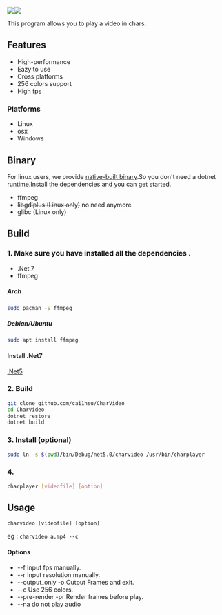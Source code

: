 ![](https://github.com/Cai1Hsu/CharVideo/workflows/CodeQL/badge.svg)![](https://github.com/Cai1Hsu/CharVideo/workflows/.NET/badge.svg)


This program allows you to play a video in chars.

## Features
   - High-performance
   - Eazy to use
   - Cross platforms
   - 256 colors support
   - High fps

### Platforms
   - Linux
   - osx
   - Windows

## Binary
   For linux users, we provide [native-built binary](https://github.com/Cai1Hsu/CharVideo/releases/tag/v3.1).So you don't need a dotnet runtime.Install the dependencies and you can get started.
   - ffmpeg
   - ~~libgdiplus (Linux only)~~ no need anymore
   - glibc (Linux only)

## Build

### 1. Make sure you have installed all the dependencies .

   - .Net 7
   - ffmpeg
   
   ##### Arch

   ```bash
sudo pacman -S ffmpeg
   ```

   ##### Debian/Ubuntu

   ```bash
sudo apt install ffmpeg
   ```
   
   #### Install .Net7
   [.Net5](https://dotnet.microsoft.com/download/dotnet/7.0)
   
### 2. Build

   ```bash
git clone github.com/cai1hsu/CharVideo
cd CharVideo
dotnet restore
dotnet build
   ```

### 3.  Install (optional) 

```bash
sudo ln -s $(pwd)/bin/Debug/net5.0/charvideo /usr/bin/charplayer
```

### 4.

```bash
charplayer [videofile] [option]
```


## Usage
   `charvideo [videofile] [option]`
   
   eg : `charvideo a.mp4 --c`
   
#### Options
   - --f Input fps manually.
   - --r Input resolution manually.
   - --output_only -o Output Frames and exit.
   - --c Use 256 colors.
   - --pre-render -pr Render frames before play.
   - --na do not play audio
